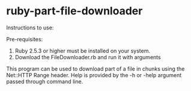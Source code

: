 # ruby-part-file-downloader
Instructions to use:

Pre-requisites: 
1. Ruby 2.5.3 or higher must be installed on your system.
2. Download the FileDownloader.rb and run it with arguments

This program can be used to download part of a file in chunks using the Net::HTTP Range header. 
Help is provided by the -h or -help argument passed through command line.
